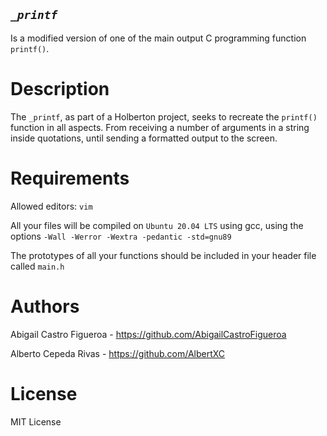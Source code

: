 ## *`_printf`*

Is a modified version of one of the main output C programming function `printf()`.

# Description

The `_printf`, as part of a Holberton project, seeks to recreate the `printf()` function
in all aspects. From receiving a number of arguments in a string inside quotations, until
sending a formatted output to the screen.

# Requirements

Allowed editors: `vim`

All your files will be compiled on `Ubuntu 20.04 LTS` using gcc, 
using the options `-Wall -Werror -Wextra -pedantic -std=gnu89`

The prototypes of all your functions should be included in your header file called `main.h`

# Authors

Abigail Castro Figueroa - https://github.com/AbigailCastroFigueroa

Alberto Cepeda Rivas - https://github.com/AlbertXC

# License

MIT License

